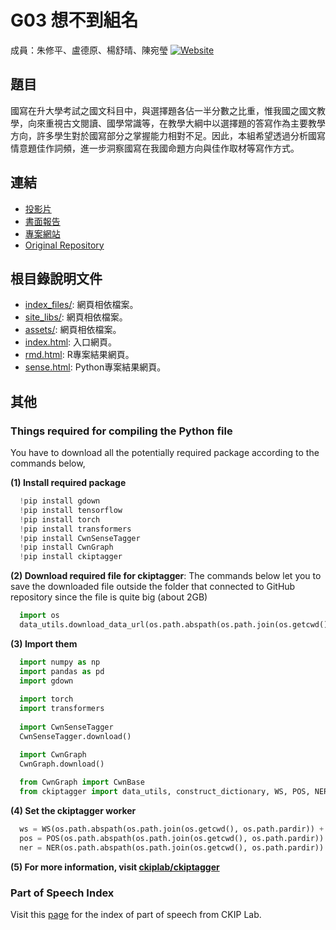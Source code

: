 G03 想不到組名 
======================

成員：朱修平、盧德原、楊舒晴、陳宛瑩
[![Website](https://img.shields.io/website?down_message=offline&up_color=lime&url=https%3A%2F%2Fderekdylu.github.io%2F)](https://rlads2021.github.io/project-derekdylu/index.html)

## 題目

國寫在升大學考試之國文科目中，與選擇題各佔一半分數之比重，惟我國之國文教學，向來重視古文閱讀、國學常識等，在教學大綱中以選擇題的答寫作為主要教學方向，許多學生對於國寫部分之掌握能力相對不足。因此，本組希望透過分析國寫情意題佳作詞頻，進一步洞察國寫在我國命題方向與佳作取材等寫作方式。


## 連結

- [投影片](./G03_slides.pdf)
- [書面報告](./G03_report.pdf)  
- [專案網站](https://rlads2021.github.io/project-derekdylu/index.html)
- [Original Repository](https://github.com/derekdylu/LING5505-Final-Project-Group3)


## 根目錄說明文件

- [index_files/](./index_files/): 網頁相依檔案。
- [site_libs/](./site_libs/): 網頁相依檔案。
- [assets/](./assets/): 網頁相依檔案。
- [index.html](./index.html): 入口網頁。
- [rmd.html](./rmd.html): R專案結果網頁。
- [sense.html](./sense.html): Python專案結果網頁。


## 其他

### Things required for compiling the Python file

You have to download all the potentially required package according to the commands below,

  **(1) Install required package**
  ```py
    !pip install gdown
    !pip install tensorflow
    !pip install torch
    !pip install transformers
    !pip install CwnSenseTagger
    !pip install CwnGraph
    !pip install ckiptagger
  ```

  **(2) Download required file for ckiptagger**: The commands below let you to save the downloaded file outside the folder that connected to GitHub repository since the file is quite big (about 2GB)
  ```py
    import os
    data_utils.download_data_url(os.path.abspath(os.path.join(os.getcwd(), os.path.pardir)))
  ```

  **(3) Import them**
  ```py
    import numpy as np
    import pandas as pd
    import gdown
    
    import torch
    import transformers
    
    import CwnSenseTagger
    CwnSenseTagger.download()

    import CwnGraph
    CwnGraph.download()
    
    from CwnGraph import CwnBase
    from ckiptagger import data_utils, construct_dictionary, WS, POS, NER
  ```
  **(4) Set the ckiptagger worker**
  ```py
    ws = WS(os.path.abspath(os.path.join(os.getcwd(), os.path.pardir)) + '/data')
    pos = POS(os.path.abspath(os.path.join(os.getcwd(), os.path.pardir)) + '/data')
    ner = NER(os.path.abspath(os.path.join(os.getcwd(), os.path.pardir)) + '/data')
  ```

  **(5) For more information, visit [ckiplab/ckiptagger](https://github.com/ckiplab/ckiptagger)**

### Part of Speech Index
Visit this [page](http://ckipsvr.iis.sinica.edu.tw/papers/category_list.pdf) for the index of part of speech from CKIP Lab.
